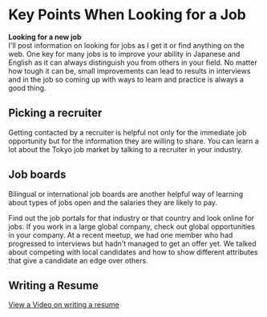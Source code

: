 # Key Points When Looking for a Job
<p>
  <strong><span class="wysiwyg-font-size-large">Looking for a new job</span></strong><br>
  I'll post information on looking for jobs as I get it or find anything on the
  web. One key for many jobs is to
  <span class="wysiwyg-underline">improve your ability in Japanese and English</span>
  as it can always distinguish you from others in your field. No matter how tough
  it can be, small improvements can lead to results in interviews and in the job
  so coming up with ways to learn and practice is always a good thing.
</p>

## Picking a recruiter
Getting contacted by a recruiter is helpful not only for the immediate job opportunity
but for the information they are willing to share. You can learn a lot about
the Tokyo job market by talking to a recruiter in your industry.

## Job boards

Bilingual or international job boards are another helpful way of learning about
types of jobs open and the salaries they are likely to pay.
  
Find out the job portals for that industry or that country and look online for jobs. If you work in a large global company, check out global opportunities in your company. At a recent meetup, we had one member who had progressed to interviews but hadn’t managed to get an offer yet. We talked about competing with local candidates and how to show different attributes that give a candidate an edge over others.

## Writing a Resume
[View a Video on writing a resume](https://youtu.be/6efrR7Ds3Cs)

